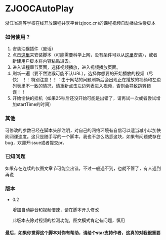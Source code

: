 # ZJOOCAutoPlay   
浙江省高等学校在线开放课程共享平台(zjooc.cn)的课程视频自动播放油猴脚本   
### 如何使用？   
1. 安装油猴插件（废话）   
2. 点击[这里](https://github.com/ColdThunder11/ZJOOCAutoPlay/raw/master/zjooc.user.js)来安装脚本（可能需要科学上网，没有条件可以从[这里](https://greasyfork.org/scripts/397189-zjooc%E8%87%AA%E5%8A%A8%E6%92%AD%E6%94%BE/code/ZJOOC%E8%87%AA%E5%8A%A8%E6%92%AD%E6%94%BE.user.js)安装），或者新建用户脚本将内容粘贴进去。   
3. 进入课程章节页面，选择视频播放，进入视频播放页面。   
4. 刷新一遍（要不然油猴可能不认URL），选择你想要的开始播放的视频（尽快） ！！特别注意！！：由于网站的问题刷新后会出现正在播放的视频和左边列表里不一致的情况，请重新点击左边列表进入视频，否则会导致跳转错误！！   
5. 开始愉快的挂机（如果25秒后还没开始可能是出错了，请再试一次或者尝试增加startTime的时间）

### 其他

可修改的参数已经在脚本头部注明，对自己的网络环境有自信可以适当减小以加快刷网课速度。这只是随手写的一个脚本，我也不怎么熟悉这块，如果有问题或存在bug，欢迎开issue或者提交pr。   
### 已知问题
如果存在连续的仅图文章节可能会出错，不过一般遇不到，也就不管了，有人遇到再说

### 版本

- 0.2

  增加自动静音和视频倍速，请在脚本开头修改
  
  此版本去除对视频的检测功能，图文模式肯定有问题，慎用

#### 最后，如果你觉得这个脚本对你有帮助，请给个star支持作者，这真的对我很重要

